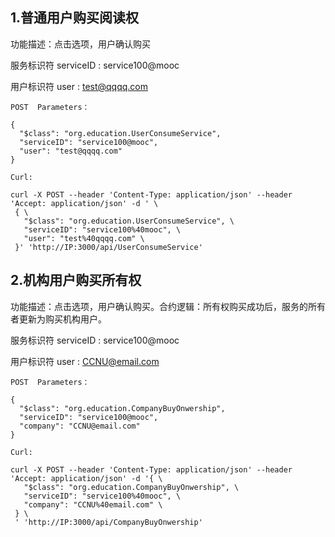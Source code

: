 ## 1.普通用户购买阅读权

功能描述：点击选项，用户确认购买

服务标识符 serviceID : service100@mooc

用户标识符 user : test@qqqq.com



```
POST  Parameters：

{
  "$class": "org.education.UserConsumeService",
  "serviceID": "service100@mooc",
  "user": "test@qqqq.com"
}

Curl:

curl -X POST --header 'Content-Type: application/json' --header 'Accept: application/json' -d ' \ 
 { \ 
   "$class": "org.education.UserConsumeService", \ 
   "serviceID": "service100%40mooc", \ 
   "user": "test%40qqqq.com" \ 
 }' 'http://IP:3000/api/UserConsumeService'
```



## 2.机构用户购买所有权

功能描述：点击选项，用户确认购买。合约逻辑：所有权购买成功后，服务的所有者更新为购买机构用户。

服务标识符 serviceID : service100@mooc

用户标识符 user : CCNU@email.com

```
POST  Parameters：

{
  "$class": "org.education.CompanyBuyOnwership",
  "serviceID": "service100@mooc",
  "company": "CCNU@email.com"
}

Curl:

curl -X POST --header 'Content-Type: application/json' --header 'Accept: application/json' -d '{ \ 
   "$class": "org.education.CompanyBuyOnwership", \ 
   "serviceID": "service100%40mooc", \ 
   "company": "CCNU%40email.com" \ 
 } \ 
 ' 'http://IP:3000/api/CompanyBuyOnwership'
```



